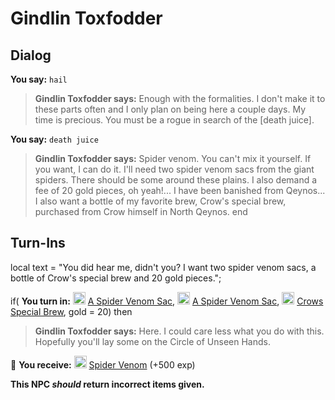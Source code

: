 # Gindlin Toxfodder




## Dialog

**You say:** `hail`



>**Gindlin Toxfodder says:** Enough with the formalities. I don't make it to these parts often and I only plan on being here a couple days. My time is precious. You must be a rogue in search of the [death juice].

**You say:** `death juice`



>**Gindlin Toxfodder says:** Spider venom. You can't mix it yourself. If you want, I can do it. I'll need two spider venom sacs from the giant spiders. There should be some around these plains. I also demand a fee of 20 gold pieces, oh yeah!... I have been banished from Qeynos... I also want a bottle of my favorite brew, Crow's special brew, purchased from Crow himself in North Qeynos.
end



## Turn-Ins



local text = "You did hear me, didn't you? I want two spider venom sacs, a bottle of Crow's special brew and 20 gold pieces.";


if( **You turn in:** <img style="background:url(/static/icons/blank_slot.gif);width:20px;height:20px;" src="/static/icons/item_819.png" alt="" /> <a
                                href="/item/14018" data-url="14018" class="tooltip-link link">A Spider Venom Sac</a>, <img style="background:url(/static/icons/blank_slot.gif);width:20px;height:20px;" src="/static/icons/item_819.png" alt="" /> <a
                                href="/item/14018" data-url="14018" class="tooltip-link link">A Spider Venom Sac</a>, <img style="background:url(/static/icons/blank_slot.gif);width:20px;height:20px;" src="/static/icons/item_702.png" alt="" /> <a
                                href="/item/13799" data-url="13799" class="tooltip-link link">Crows Special Brew</a>, gold = 20) then


>**Gindlin Toxfodder says:** Here. I could care less what you do with this. Hopefully you'll lay some on the Circle of Unseen Hands.


 &#127873; **You receive:**  <img style="background:url(/static/icons/blank_slot.gif);width:20px;height:20px;" src="/static/icons/item_806.png" alt="" /> <a
                                href="/item/14015" data-url="14015" class="tooltip-link link">Spider Venom</a> (+500 exp)

 

**This NPC *should* return incorrect items given.**

